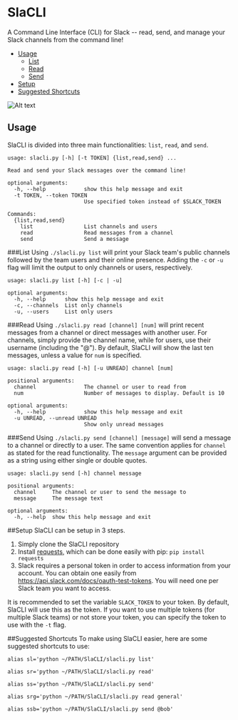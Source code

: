 # SlaCLI

A Command Line Interface (CLI) for Slack -- read, send, and manage your Slack channels from the command line!

* [Usage](#usage)
  * [List](#list)
  * [Read](#read)
  * [Send](#send)
* [Setup](#setup)
* [Suggested Shortcuts](#suggested-shortcuts)

![Alt text](/../images/images/example.jpg?raw=true "SlaCLI in motion!")

## Usage
SlaCLI is divided into three main functionalities: `list`, `read`, and `send`. 

```
usage: slacli.py [-h] [-t TOKEN] {list,read,send} ...

Read and send your Slack messages over the command line!

optional arguments:
  -h, --help            show this help message and exit
  -t TOKEN, --token TOKEN
                        Use specified token instead of $SLACK_TOKEN

Commands:
  {list,read,send}
    list                List channels and users
    read                Read messages from a channel
    send                Send a message
```

###List
Using `./slacli.py list` will print your Slack team's public channels followed by the team users and their online presence. 
Adding the `-c` or `-u` flag will limit the output to only channels or users, respectively.

```
usage: slacli.py list [-h] [-c | -u]

optional arguments:
  -h, --help      show this help message and exit
  -c, --channels  List only channels
  -u, --users     List only users
```
  
###Read
Using `./slacli.py read [channel] [num]` will print recent messages from a channel or direct messages with another user. 
For channels, simply provide the channel name, while for users, use their username (including the "@"). 
By default, SlaCLI will show the last ten messages, unless a value for `num` is specified.

```
usage: slacli.py read [-h] [-u UNREAD] channel [num]

positional arguments:
  channel               The channel or user to read from
  num                   Number of messages to display. Default is 10

optional arguments:
  -h, --help            show this help message and exit
  -u UNREAD, --unread UNREAD
                        Show only unread messages
```

###Send
Using `./slacli.py send [channel] [message]` will send a message to a channel or directly to a user. 
The same convention applies for `channel` as stated for the read functionality. 
The `message` argument can be provided as a string using either single or double quotes.

```
usage: slacli.py send [-h] channel message

positional arguments:
  channel     The channel or user to send the message to
  message     The message text

optional arguments:
  -h, --help  show this help message and exit
```

##Setup
SlaCLI can be setup in 3 steps.

1. Simply clone the SlaCLI repository
2. Install [requests](http://docs.python-requests.org/en/master/), which can be done easily with pip:
`pip install requests`
3. Slack requires a personal token in order to access information from your account. You can obtain one easily from https://api.slack.com/docs/oauth-test-tokens. You will need one per Slack team you want to access.

It is recommended to set the variable `SLACK_TOKEN` to your token. By default, SlaCLI will use this as the token. If you want to use multiple tokens (for multiple Slack teams) or not store your token, you can specify the token to use with the `-t` flag.

##Suggested Shortcuts
To make using SlaCLI easier, here are some suggested shortcuts to use:
```
alias sl='python ~/PATH/SlaCLI/slacli.py list'
```
```
alias sr='python ~/PATH/SlaCLI/slacli.py read'
```
```
alias ss='python ~/PATH/SlaCLI/slacli.py send'
```
```
alias srg='python ~/PATH/SlaCLI/slacli.py read general'
```
```
alias ssb='python ~/PATH/SlaCLI/slacli.py send @bob'
```
